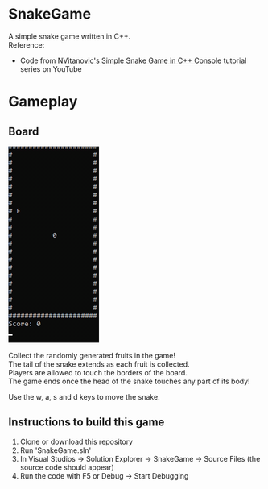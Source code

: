 # SnakeGame
A simple snake game written in C++. <br>
Reference:
- Code from [NVitanovic's Simple Snake Game in C++ Console](https://www.youtube.com/playlist?list=PLrjEQvEart7dPMSJiVVwTDZIHYq6eEbeL) tutorial series on YouTube

# Gameplay
## Board
![Board](https://github.com/Gamers-Blended/SnakeGame/blob/master/Demo.gif)

Collect the randomly generated fruits in the game! <br>
The tail of the snake extends as each fruit is collected. <br>
Players are allowed to touch the borders of the board. <br>
The game ends once the head of the snake touches any part of its body!

Use the w, a, s and d keys to move the snake. <br>

## Instructions to build this game
1. Clone or download this repository
2. Run 'SnakeGame.sln'
3. In Visual Studios -> Solution Explorer -> SnakeGame -> Source Files (the source code should appear)
4. Run the code with F5 or Debug -> Start Debugging
